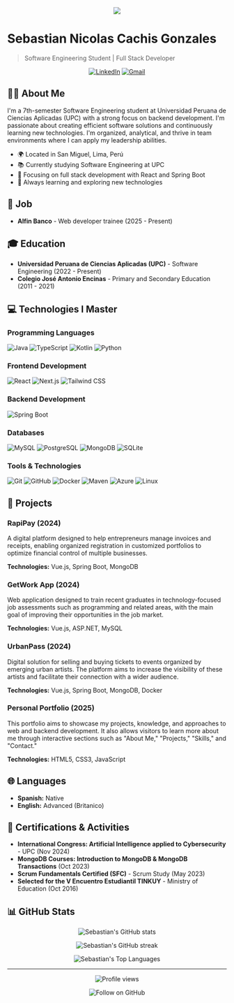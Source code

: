<div align="center">
  <img src="https://readme-typing-svg.herokuapp.com/?lines=¡Hola!+Soy+Sebastian+Cachis;Software+Engineering+Student;Full+Stack+Developer&center=true&width=380&height=45">
</div>

# Sebastian Nicolas Cachis Gonzales

> Software Engineering Student | Full Stack Developer

<p align="center">
  <a href="www.linkedin.com/in/sebastian-nicolas-cachis-gonzales-667b23308"><img src="https://img.shields.io/badge/LinkedIn-0077B5?style=for-the-badge&logo=linkedin&logoColor=white" alt="LinkedIn"></a>
  <a href="mailto:sebastianjae21@gmail.com"><img src="https://img.shields.io/badge/Gmail-D14836?style=for-the-badge&logo=gmail&logoColor=white" alt="Gmail"></a>
</p>

## 👨‍💻 About Me

I'm a 7th-semester Software Engineering student at Universidad Peruana de Ciencias Aplicadas (UPC) with a strong focus on backend development. I'm passionate about creating efficient software solutions and continuously learning new technologies. I'm organized, analytical, and thrive in team environments where I can apply my leadership abilities.

- 🌍 Located in San Miguel, Lima, Perú
- 📚 Currently studying Software Engineering at UPC
- 🚀 Focusing on full stack development with React and Spring Boot
- 🌱 Always learning and exploring new technologies

## 💼 Job

- **Alfin Banco** - Web developer trainee (2025 - Present)

## 🎓 Education

- **Universidad Peruana de Ciencias Aplicadas (UPC)** - Software Engineering (2022 - Present)
- **Colegio José Antonio Encinas** - Primary and Secondary Education (2011 - 2021)

## 💻 Technologies I Master

### Programming Languages
<p>
  <img src="https://img.shields.io/badge/Java-ED8B00?style=for-the-badge&logo=openjdk&logoColor=white" alt="Java">
  <img src="https://img.shields.io/badge/TypeScript-007ACC?style=for-the-badge&logo=typescript&logoColor=white" alt="TypeScript">
  <img src="https://img.shields.io/badge/Kotlin-0095D5?style=for-the-badge&logo=kotlin&logoColor=white" alt="Kotlin">
  <img src="https://img.shields.io/badge/Python-3776AB?style=for-the-badge&logo=python&logoColor=white" alt="Python">
</p>

### Frontend Development
<p>
  <img src="https://img.shields.io/badge/React-20232A?style=for-the-badge&logo=react&logoColor=61DAFB" alt="React">
  <img src="https://img.shields.io/badge/Next.js-000000?style=for-the-badge&logo=next.js&logoColor=white" alt="Next.js">
  <img src="https://img.shields.io/badge/Tailwind_CSS-38B2AC?style=for-the-badge&logo=tailwind-css&logoColor=white" alt="Tailwind CSS">
  

### Backend Development
<p>
  <img src="https://img.shields.io/badge/Spring_Boot-6DB33F?style=for-the-badge&logo=spring-boot&logoColor=white" alt="Spring Boot">
</p>

### Databases
<p>
  <img src="https://img.shields.io/badge/MySQL-00000F?style=for-the-badge&logo=mysql&logoColor=white" alt="MySQL">
  <img src="https://img.shields.io/badge/PostgreSQL-316192?style=for-the-badge&logo=postgresql&logoColor=white" alt="PostgreSQL">
  <img src="https://img.shields.io/badge/MongoDB-4EA94B?style=for-the-badge&logo=mongodb&logoColor=white" alt="MongoDB">
  <img src="https://img.shields.io/badge/SQLite-07405E?style=for-the-badge&logo=sqlite&logoColor=white" alt="SQLite">
</p>

### Tools & Technologies
<p>
  <img src="https://img.shields.io/badge/GIT-E44C30?style=for-the-badge&logo=git&logoColor=white" alt="Git">
  <img src="https://img.shields.io/badge/GitHub-100000?style=for-the-badge&logo=github&logoColor=white" alt="GitHub">
  <img src="https://img.shields.io/badge/Docker-2496ED?style=for-the-badge&logo=docker&logoColor=white" alt="Docker">
  <img src="https://img.shields.io/badge/Maven-C71A36?style=for-the-badge&logo=apache-maven&logoColor=white" alt="Maven">
  <img src="https://img.shields.io/badge/Microsoft_Azure-0089D6?style=for-the-badge&logo=microsoft-azure&logoColor=white" alt="Azure">
  <img src="https://img.shields.io/badge/Linux-FCC624?style=for-the-badge&logo=linux&logoColor=black" alt="Linux">
</p>

## 🚀 Projects

### RapiPay (2024)
A digital platform designed to help entrepreneurs manage invoices and receipts, enabling organized registration in customized portfolios to optimize financial control of multiple businesses.

**Technologies:** Vue.js, Spring Boot, MongoDB

### GetWork App (2024)
Web application designed to train recent graduates in technology-focused job assessments such as programming and related areas, with the main goal of improving their opportunities in the job market.

**Technologies:** Vue.js, ASP.NET, MySQL

### UrbanPass (2024)
Digital solution for selling and buying tickets to events organized by emerging urban artists. The platform aims to increase the visibility of these artists and facilitate their connection with a wider audience.

**Technologies:** Vue.js, Spring Boot, MongoDB, Docker

### Personal Portfolio (2025)
This portfolio aims to showcase my projects, knowledge, and approaches to web and backend development. It also allows visitors to learn more about me through interactive sections such as "About Me," "Projects," "Skills," and "Contact."

**Technologies:** HTML5, CSS3, JavaScript

## 🌐 Languages

- **Spanish:** Native
- **English:** Advanced (Britanico)

## 📜 Certifications & Activities

- **International Congress: Artificial Intelligence applied to Cybersecurity** - UPC (Nov 2024)
- **MongoDB Courses: Introduction to MongoDB & MongoDB Transactions** (Oct 2023)
- **Scrum Fundamentals Certified (SFC)** - Scrum Study (May 2023)
- **Selected for the V Encuentro Estudiantil TINKUY** - Ministry of Education (Oct 2016)

## 📊 GitHub Stats

<p align="center">
  <img src="https://github-readme-stats.vercel.app/api?username=sebastiancachis&show_icons=true&theme=tokyonight" alt="Sebastian's GitHub stats">
</p>

<p align="center">
  <img src="https://github-readme-streak-stats.herokuapp.com/?user=sebastiancachis&theme=tokyonight" alt="Sebastian's GitHub streak">
</p>

<p align="center">
  <img src="https://github-readme-stats.vercel.app/api/top-langs/?username=sebastiancachis&layout=compact&theme=tokyonight" alt="Sebastian's Top Languages">
</p>

---

<p align="center">
  <img src="https://komarev.com/ghpvc/?username=sebastiancachis&color=blue" alt="Profile views">
</p>

<p align="center">
  <img src="https://img.shields.io/github/followers/sebastiancachis?style=social" alt="Follow on GitHub">
</p>
